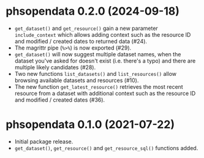 # phsopendata 0.2.0 (2024-09-18)

- `get_dataset()` and `get_resource()` gain a new parameter `include_context` 
which allows adding context such as the resource ID and modified / created 
dates to returned data (#24).
- The magrittr pipe (`%>%`) is now exported (#29).
- `get_dataset()` will now suggest multiple dataset names, when the dataset 
you've asked for doesn't exist (i.e. there's a typo) and there are multiple 
likely candidates  (#28).
- Two new functions `list_datasets()` and `list_resources()` allow browsing
available datasets and resources (#10).
- The new function `get_latest_resource()` retrieves the most recent resource from a dataset with additional context such as the resource ID and modified / created dates (#36).

# phsopendata 0.1.0 (2021-07-22)

- Initial package release. 
- `get_dataset()`, `get_resource()` and `get_resource_sql()` functions added. 
